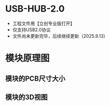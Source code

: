 # USB-HUB-2.0

- 工程文件用【立创专业版打开】
- 仅支持USB2.0协议
- 文件尚未更新完毕，后续继续更新（2025.9.13）


# 模块原理图


## 模块的PCB尺寸大小


## 模块的3D视图


